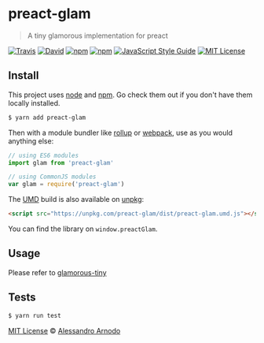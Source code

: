 # preact-glam

> A tiny glamorous implementation for preact

[![Travis](https://img.shields.io/travis/vesparny/preact-glam.svg)](https://travis-ci.org/vesparny/preact-glam)
[![David](https://img.shields.io/david/vesparny/preact-glam.svg)](https://david-dm.org/vesparny/preact-glam)
[![npm](https://img.shields.io/npm/v/preact-glam.svg)](https://www.npmjs.com/package/preact-glam)
[![npm](https://img.shields.io/npm/dm/preact-glam.svg)](https://npm-stat.com/charts.html?package=preact-glam&from=2017-04-01)
[![JavaScript Style Guide](https://img.shields.io/badge/code%20style-standard-brightgreen.svg)](http://standardjs.com/)
[![MIT License](https://img.shields.io/npm/l/preact-glam.svg?style=flat-square)](https://github.com/vesparny/preact-glam/blob/master/LICENSE)

## Install

This project uses [node](http://nodejs.org) and [npm](https://npmjs.com). Go check them out if you don't have them locally installed.

```sh
$ yarn add preact-glam
```

Then with a module bundler like [rollup](http://rollupjs.org/) or [webpack](https://webpack.js.org/), use as you would anything else:

```javascript
// using ES6 modules
import glam from 'preact-glam'

// using CommonJS modules
var glam = require('preact-glam')
```

The [UMD](https://github.com/umdjs/umd) build is also available on [unpkg](https://unpkg.com):

```html
<script src="https://unpkg.com/preact-glam/dist/preact-glam.umd.js"></script>
```

You can find the library on `window.preactGlam`.

## Usage

Please refer to [glamorous-tiny](https://github.com/paypal/glamorous#size)

## Tests

```sh
$ yarn run test
```


[MIT License](LICENSE.md) © [Alessandro Arnodo](https://alessandro.arnodo.net/)
